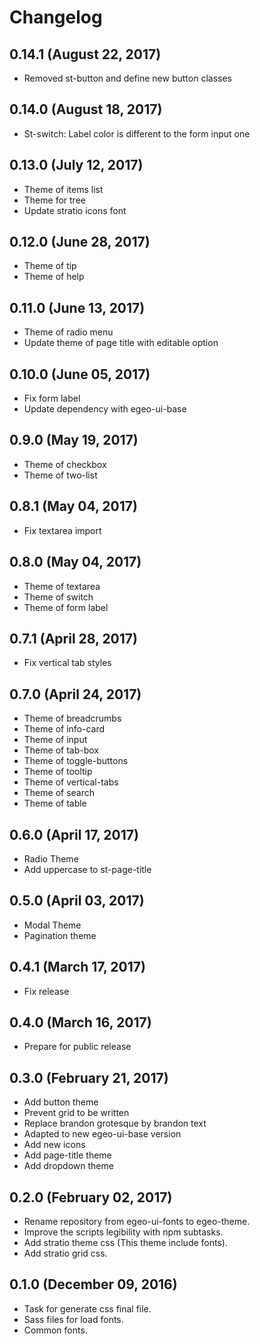 # Changelog

## 0.14.1 (August 22, 2017)

* Removed st-button and define new button classes

## 0.14.0 (August 18, 2017)

* St-switch: Label color is different to the form input one

## 0.13.0 (July 12, 2017)

* Theme of items list
* Theme for tree
* Update stratio icons font

## 0.12.0 (June 28, 2017)

* Theme of tip
* Theme of help

## 0.11.0 (June 13, 2017)

* Theme of radio menu
* Update theme of page title with editable option

## 0.10.0 (June 05, 2017)

* Fix form label
* Update dependency with egeo-ui-base

## 0.9.0 (May 19, 2017)

* Theme of checkbox
* Theme of two-list

## 0.8.1 (May 04, 2017)

* Fix textarea import

## 0.8.0 (May 04, 2017)

* Theme of textarea
* Theme of switch
* Theme of form label

## 0.7.1 (April 28, 2017)

* Fix vertical tab styles

## 0.7.0 (April 24, 2017)

* Theme of breadcrumbs
* Theme of info-card
* Theme of input
* Theme of tab-box
* Theme of toggle-buttons
* Theme of tooltip
* Theme of vertical-tabs
* Theme of search
* Theme of table


## 0.6.0 (April 17, 2017)

* Radio Theme
* Add uppercase to st-page-title

## 0.5.0 (April 03, 2017)

* Modal Theme
* Pagination theme

## 0.4.1 (March 17, 2017)

* Fix release

## 0.4.0 (March 16, 2017)

* Prepare for public release

## 0.3.0 (February 21, 2017)

* Add button theme
* Prevent grid to be written
* Replace brandon grotesque by brandon text
* Adapted to new egeo-ui-base version
* Add new icons
* Add page-title theme
* Add dropdown theme

## 0.2.0 (February 02, 2017)

* Rename repository from egeo-ui-fonts to egeo-theme.
* Improve the scripts legibility with npm subtasks.
* Add stratio theme css (This theme include fonts).
* Add stratio grid css.

## 0.1.0 (December 09, 2016)

* Task for generate css final file.
* Sass files for load fonts.
* Common fonts.
